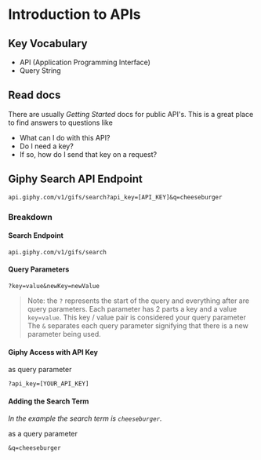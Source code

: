 # Introduction to APIs

## Key Vocabulary

- API (Application Programming Interface)
- Query String


## Read docs

There are usually *Getting Started* docs for public API's. This is a great place to find answers to questions like 

- What can I do with this API?
- Do I need a key?
- If so, how do I send that key on a request?


## Giphy Search API Endpoint

```
api.giphy.com/v1/gifs/search?api_key=[API_KEY]&q=cheeseburger
```

### Breakdown

#### Search Endpoint

```
api.giphy.com/v1/gifs/search
```

#### Query Parameters

```
?key=value&newKey=newValue
```

> Note: the `?` represents the start of the query and everything after are query parameters. Each parameter has 2 parts a key and a value `key=value`. This key / value pair is considered your query parameter The `&` separates each query parameter signifying that there is a new parameter being used.

#### Giphy Access with API Key

as query parameter

```
?api_key=[YOUR_API_KEY]
```

#### Adding the Search Term

*In the example the search term is `cheeseburger`.*

as a query parameter

```
&q=cheeseburger
```